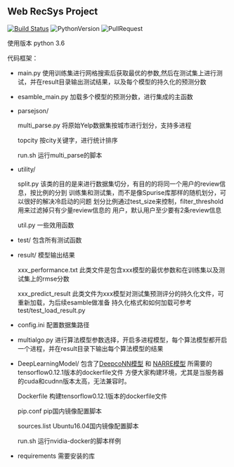 ## Web RecSys Project 

[![Build Status](https://travis-ci.org/HuGanghui/Web_RecSys_project.svg?branch=v1.0)](https://travis-ci.org/HuGanghui/Web_RecSys_project)
![PythonVersion](https://img.shields.io/badge/python-3.6-blue)
![PullRequest](https://img.shields.io/badge/PRs-welcome-brightgreen.svg)


使用版本 python 3.6

代码框架：
* main.py 使用训练集进行网格搜索后获取最优的参数,然后在测试集上进行测试，并在result目录输出测试结果，以及每个模型的持久化的预测分数
* esamble_main.py 加载多个模型的预测分数，进行集成的主函数
* parsejson/

  multi_parse.py 将原始Yelp数据集按城市进行划分，支持多进程
  
  topcity 按city关键字，进行统计排序
  
  run.sh 运行multi_parse的脚本
  
* utility/
  
  split.py 该类的目的是来进行数据集切分，有目的的将同一个用户的review信息，按比例的分到
    训练集和测试集，而不是像Spurise库那样的随机划分，可以很好的解决冷启动的问题
    划分比例通过test_size来控制，filter_threshold用来过滤掉只有少量review信息的
    用户，默认用户至少要有2条review信息
  
  util.py 一些效用函数
  
* test/ 包含所有测试函数

* result/ 模型输出结果

  xxx_performance.txt 此类文件是包含xxx模型的最优参数和在训练集以及测试集上的rmse分数
  
  xxx_predict_result 此类文件为xxx模型对测试集预测评分的持久化文件，可重新加载，为后续esamble做准备
  持久化格式和如何加载可参考 test/test_load_result.py
  
* config.ini 配置数据集路径

* multialgo.py 进行算法模型参数选择，开启多进程模型，每个算法模型都开启一个进程，并在result目录下输出每个算法模型的结果

* DeepLearningModel/ 包含了[DeepcoNN模型](https://github.com/chenchongthu/DeepCoNN)
    和 [NARRE模型](https://github.com/chenchongthu/NARRE) 
    所需要的tensorflow0.12.1版本的dockerfile文件
    方便大家构建环境，尤其是当服务器的cuda和cudnn版本太高，无法兼容时。
    
    Dockerfile 构建tensorflow0.12.1版本的dockerfile文件
    
    pip.conf pip国内镜像配置脚本
    
    sources.list Ubuntu16.04国内镜像配置脚本
    
    run.sh 运行nvidia-docker的脚本样例

* requirements 需要安装的库
